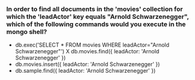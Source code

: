 ### In order to find all documents in the 'movies' collection for which the 'leadActor' key equals "Arnold Schwarzenegger", which of the following commands would you execute in the mongo shell?

- db.exec('SELECT * FROM movies WHERE leadActor="Arnold Schwarzenegger"')
X db.movies.find({ leadActor: 'Arnold Schwarzenegger' })
- db.movies.insert({ leadActor: 'Arnold Schwarzenegger' })
- db.sample.find({ leadActor: 'Arnold Schwarzenegger' })